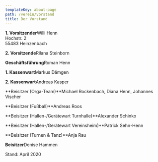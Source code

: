 ```yaml
---
templateKey: about-page
path: /verein/vorstand
title: Der Vorstand
---
```

**1. Vorsitzender**Willi Henn\
Hochstr. 2\
55483 Heinzenbach

**2. Vorsitzende**Rilana Steinborn

**Geschäftsführung**Roman Henn

**1. Kassenwart**Markus Dämgen

**2. Kassenwart**Andreas Kasper

**Beisitzer (Orga-Team)**Michael Rockenbach, Diana Henn, Johannes Vischer

**Beisitzer (Fußball)**Andreas Roos

**Beisitzer (Hallen-/Gerätewart Turnhalle)**Alexander Schinko

**Beisitzer (Hallen-/Gerätewart Vereinsheim)**Patrick Sehn-Henn

**Beisitzer (Turnen & Tanz)**Anja Rau

**Beisitzer**Denise Hammen

Stand: April 2020